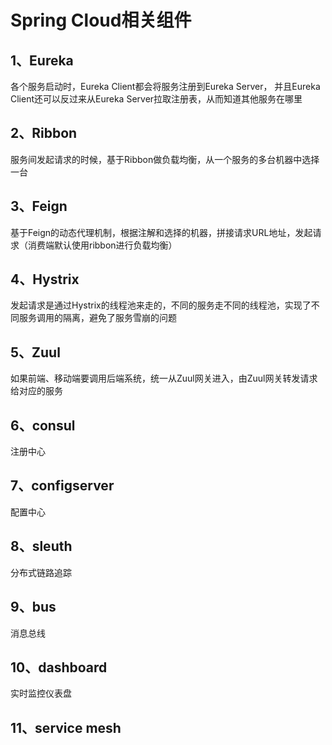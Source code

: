 

# Spring Cloud相关组件

## 1、Eureka
各个服务启动时，Eureka Client都会将服务注册到Eureka Server，
并且Eureka Client还可以反过来从Eureka Server拉取注册表，从而知道其他服务在哪里

## 2、Ribbon
服务间发起请求的时候，基于Ribbon做负载均衡，从一个服务的多台机器中选择一台

## 3、Feign
基于Feign的动态代理机制，根据注解和选择的机器，拼接请求URL地址，发起请求（消费端默认使用ribbon进行负载均衡）

## 4、Hystrix
发起请求是通过Hystrix的线程池来走的，不同的服务走不同的线程池，实现了不同服务调用的隔离，避免了服务雪崩的问题

## 5、Zuul
如果前端、移动端要调用后端系统，统一从Zuul网关进入，由Zuul网关转发请求给对应的服务


## 6、consul
注册中心

## 7、configserver
配置中心

## 8、sleuth
分布式链路追踪

## 9、bus
消息总线

## 10、dashboard
实时监控仪表盘

## 11、service mesh












